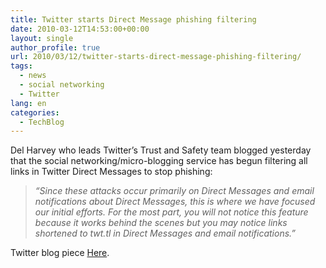 ```yaml
---
title: Twitter starts Direct Message phishing filtering
date: 2010-03-12T14:53:00+00:00
layout: single
author_profile: true
url: 2010/03/12/twitter-starts-direct-message-phishing-filtering/
tags:
  - news
  - social networking
  - Twitter
lang: en
categories: 
  - TechBlog
---
```

Del Harvey who leads Twitter’s Trust and Safety team blogged yesterday that the social networking/micro-blogging service has begun filtering all links in Twitter Direct Messages to stop phishing:

> _“Since these attacks occur primarily on Direct Messages and email notifications about Direct Messages, this is where we have focused our initial efforts. For the most part, you will not notice this feature because it works behind the scenes but you may notice links shortened to twt.tl in Direct Messages and email notifications.”_

Twitter blog piece [Here](http://blog.twitter.com/2010/03/trust-and-safety.html).